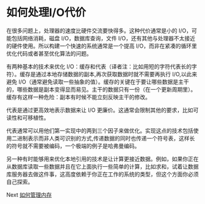 # 如何处理I/O代价
[//]: # (Version:1.0.0)
在很多问题上，处理器的速度比硬件交流要快得多。这种代价通常是小的 I/O，可能包括网络消耗，磁盘 I/O，数据库查询，文件 I/O，还有其他与处理器不太接近的硬件使用。所以构建一个快速的系统通常是一个提高 I/O，而非在紧凑的循环里优化代码或者甚至优化算法的问题。

有两种基本的技术来优化 I/O：缓存和代表（译者注：比如用短的字符代表长的字符）。缓存是通过本地存储数据的副本,再次获取数据时就不需要再执行 I/O,以此来避免 I/O（通常避免读取一些抽象的值）。缓存的关键在于要让哪些数据是主干的，哪些数据是副本变得显而易见。主干的数据只有一份（在一个更新周期里）。缓存有这样一种危险：副本有时候不能立刻反映主干的修改。

代表是通过更高效地表示数据来让 I/O 更廉价。这通常会限制其他的要求，比如可读性和可移植性。

代表通常可以用他们第一实现中的两到三个因子来做优化。实现这点的技术包括使用二进制表示而非人类可识别的方式,传递数据的同时也传递一个符号表，这样长的符号就不需要被编码，一个极端的例子是哈弗曼编码。

另一种有时能够用来优化本地引用的技术是让计算更接近数据。例如，如果你正在从数据库读取一些数据并且在它上面执行一些简单的计算，比如求和，试着让数据库服务器去做这件事，这高度依赖于你正在工作的系统的类型，但这个方面你必须自己探索。

Next [如何管理内存](09-How-to-Manage-Memory.md)
